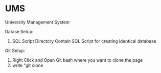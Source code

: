 # UMS
University Management System

Datase Setup:
1. SQL Script Directory Contain SQL Script for creating identical database

Git Setup:
1. Right Click and Open Git bash where you want to clone the page
2. write "git clone 

